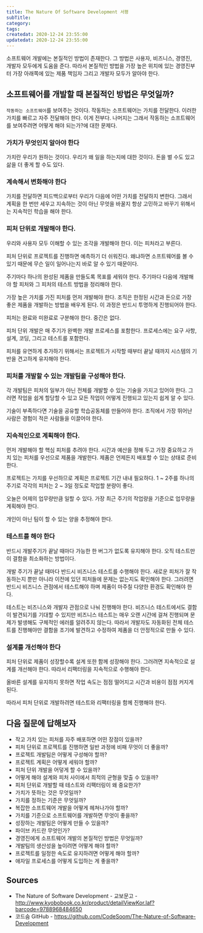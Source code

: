 ```yaml
---
title: The Nature Of Software Development 서평
subTitle:
category:
tags:
createdat: 2020-12-24 23:55:00
updatedat: 2020-12-24 23:55:00
---
```


소프트웨어 개발에는 본질적인 방법이 존재한다. 그 방법은 사용자, 비즈니스, 경영진, 개발자 모두에게 도움을 준다. 따라서 본질적인 방법을 가장 높은 위치에 있는 경영진부터 가장 아래쪽에 있는 제품 책임자 그리고 개발자 모두가 알아야 한다.

## 소프트웨어를 개발할 때 본질적인 방법은 무엇일까?

`작동하는 소프트웨어`를 보여주는 것이다. 작동하는 소프트웨어는 가치를 전달한다. 이러한 가치를 빠르고 자주 전달해야 한다. 이게 전부다. 나머지는 그래서 작동하는 소프트웨어를 보여주려면 어떻게 해야 되는가?에 대한 문제다.

### 가치가 무엇인지 알아야 한다

가치란 우리가 원하는 것이다. 우리가 왜 일을 하는지에 대한 것이다. 돈을 벌 수도 있고 삶을 더 좋게 할 수도 있다.

### 계속해서 변화해야 한다

가치를 전달하면 피드백으로부터 우리가 다음에 어떤 가치를 전달하지 변한다. 그래서 계획을 한 번만 세우고 지속하는 것이 아닌 무엇을 바꿀지 항상 고민하고 바꾸기 위해서는 지속적인 학습을 해야 한다.

### 피처 단위로 개발해야 한다.

우리와 사용자 모두 이해할 수 있는 조각을 개발해야 한다. 이는 피처라고 부른다.  

피처 단위로 프로젝트를 진행하면 예측하기 더 쉬워진다. 왜냐하면 소프트웨어를 볼 수 있기 때문에 무슨 일이 일어나는지 바로 알 수 있기 때문이다.  

주기마다 하나의 완성된 제품을 만들도록 목표를 세워야 한다. 주기마다 다음에 개발해야 할 피처와 그 피처의 테스트 방법을 정리해야 한다.  

가장 높은 가치를 가진 피처를 먼저 개발해야 한다. 조직은 한정된 시간과 돈으로 가장 좋은 제품을 개발하는 방법을 배우게 된다. 이 과정은 반드시 투명하게 진행되어야 한다.  

피처는 완료와 미완료로 구분해야 한다. 중간은 없다.  

피처 단위 개발은 매 주기가 완벽한 개발 프로세스를 포함한다. 프로세스에는 요구 사항, 설계, 코딩, 그리고 테스트를 포함한다.  

피처를 유연하게 추가하기 위해서는 프로젝트가 시작할 때부터 끝날 때까지 시스템의 기반을 견고하게 유지해야 한다.

### 피처를 개발할 수 있는 개발팀을 구성해야 한다.

각 개발팀은 피처의 일부가 아닌 전체를 개발할 수 있는 기술을 가지고 있어야 한다. 그러면 작업을 쉽게 할당할 수 있고 모든 작업이 어떻게 진행되고 있는지 쉽게 알 수 있다.  

기술이 부족하다면 기술을 공유할 학습공동체를 만들어야 한다. 조직에서 가장 뛰어난 사람은 경험이 적은 사람들을 이끌어야 한다.

### 지속적인으로 계획해야 한다.

먼저 개발해야 할 핵심 피처를 추려야 한다. 시간과 예산을 정해 두고 가장 중요하고 가치 있는 피처를 우선으로 제품을 개발한다. 제품은 언제든지 배포할 수 있는 상태로 준비한다.  

프로젝트는 가치를 우선하므로 계획은 프로젝트 기간 내내 필요하다. 1 ~ 2주를 하나의 주기로 각각의 피처는 2 ~ 3일 정도로 작업할 분량이 좋다.  

오늘은 어제의 업무량만큼 일할 수 있다. 가장 최근 주기의 작업량을 기준으로 업무량을 계획해야 한다.  

개인이 아닌 팀이 할 수 있는 양을 추정해야 한다.

### 테스트를 해야 한다

반드시 개발주기가 끝날 때마다 가능한 한 버그가 없도록 유지해야 한다. 오직 테스트만이 결함을 최소화하는 방법이다.  

개발 주기가 끝날 때마다 반드시 비즈니스 테스트를 수행해야 한다. 새로운 피처가 잘 작동하는지 뿐만 아니라 이전에 있던 피처들에 문제는 없는지도 확인해야 한다. 그러려면 반드시 비즈니스 관점에서 테스트해야 하며 제품이 마주칠 다양한 환경도 확인해야 한다.  

테스트는 비즈니스와 개발자 관점으로 나눠 진행해야 한다. 비즈니스 테스트에서도 결함이 발견되기를 기대할 수 있지만 비즈니스 테스트는 매우 오랜 시간에 걸쳐 진행되며 문제가 발생해도 구체적인 에러를 알려주지 않는다. 따라서 개발자도 자동화된 전체 테스트를 진행해야만 결함을 조기에 발견하고 수정하여 제품을 더 안정적으로 만들 수 있다.

### 설계를 개선해야 한다

피처 단위로 제품이 성장할수록 설계 또한 함께 성장해야 한다. 그러려면 지속적으로 설계를 개선해야 한다. 따라서 리팩터링을 지속적으로 수행해야 한다.  

올바른 설계를 유지하지 못하면 작업 속도는 점점 떨어지고 시간과 비용이 점점 커지게 된다.  

따라서 피처 단위로 개발하려면 테스트와 리팩터링을 함께 진행해야 한다.

## 다음 질문에 답해보자

* 작고 가치 있는 피처를 자주 배포하면 어떤 장점이 있을까?
* 피처 단위로 프로젝트를 진행하면 일반 과정에 비패 무엇이 더 좋을까?
* 프로젝트 개발팀은 어떻게 구성해야 할까?
* 프로젝트 계획은 어떻게 세워야 할까?
* 피처 단위 개발을 어덯게 할 수 있을까?
* 어떻게 해야 설계와 피처 사이에서 최적의 균형을 맞출 수 있을까?
* 피처 단위로 개발할 때 테스트와 리팩터링이 왜 중요한가?
* 가치가 뜻하는 것은 무엇일까?
* 가치를 정하는 기준은 무엇일까?
* 복잡한 소프트웨어 개발을 어떻게 헤쳐나가야 할까?
* 가치를 기준으로 소프트웨어를 개발하면 무엇이 좋을까?
* 성장하는 개발팀은 어떻게 만들 수 있을까?
* 파이브 카드란 무엇인가?
* 경영진에게 소프트웨어 개발의 본질적인 방법은 무엇일까?
* 개발팀의 생산성을 높이려면 어떻게 해야 할까?
* 프로젝트를 일정한 속도로 유지하려면 어떻게 해야 할까?
* 애자일 프로세스를 어떻게 도입하는 게 좋을까?

## Sources

* The Nature of Software Development - 교보문고 - <http://www.kyobobook.co.kr/product/detailViewKor.laf?barcode=9788968484650>
* 코드숨 GitHub - <https://github.com/CodeSoom/The-Nature-of-Software-Development>

